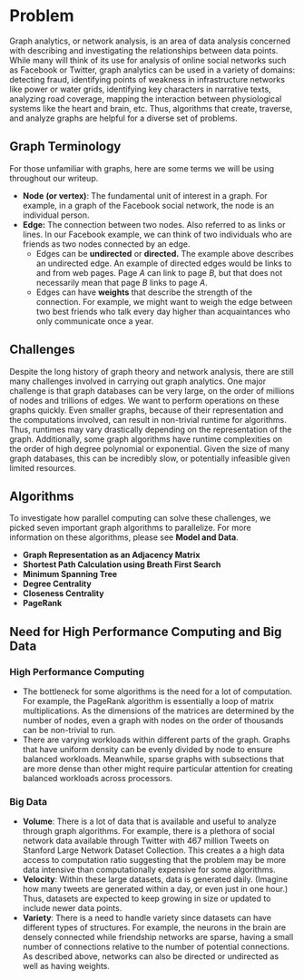 # Problem

Graph analytics, or network analysis, is an area of data analysis concerned with describing and investigating the relationships between data points. While many will think of its use for analysis of online social networks such as Facebook or Twitter, graph analytics can be used in a variety of domains: detecting fraud, identifying points of weakness in infrastructure networks like power or water grids, identifying key characters in narrative texts, analyzing road coverage, mapping the interaction between physiological systems like the heart and brain, etc. Thus, algorithms that create, traverse, and analyze graphs are helpful for a diverse set of problems.

## Graph Terminology 

For those unfamiliar with graphs, here are some terms we will be using throughout our writeup.

- **Node** **(or vertex)**: The fundamental unit of interest in a graph. For example, in a graph of the Facebook social network, the node is an individual person. 
- **Edge:** The connection between two nodes. Also referred to as links or lines. In our Facebook example, we can think of two individuals who are friends as two nodes connected by an edge. 
  - Edges can be **undirected** or **directed.** The example above describes an undirected edge. An example of directed edges would be links to and from web pages. Page *A* can link to page *B*, but that does not necessarily mean that page *B* links to page *A*.
  - Edges can have **weights** that describe the strength of the connection. For example, we might want to weigh the edge between two best friends who talk every day higher than acquaintances who only communicate once a year. 

## Challenges

Despite the long history of graph theory and network analysis, there are still many challenges involved in carrying out graph analytics. One major challenge is that graph databases can be very large, on the order of millions of nodes and trillions of edges. We want to perform operations on these graphs quickly. Even smaller graphs, because of their representation and the computations involved, can result in non-trivial runtime for algorithms. Thus, runtimes may vary drastically depending on the representation of the graph. Additionally, some graph algorithms have runtime complexities on the order of high degree polynomial or exponential. Given the size of many graph databases, this can be incredibly slow, or potentially infeasible given limited resources.

## Algorithms

To investigate how parallel computing can solve these challenges, we picked seven important graph algorithms to parallelize. For more information on these algorithms, please see **Model and Data**.

- **Graph Representation as an Adjacency Matrix**
- **Shortest Path Calculation using Breath First Search**
- **Minimum Spanning Tree**
- **Degree Centrality** 
- **Closeness Centrality**
- **PageRank**

## Need for High Performance Computing and Big Data

### High Performance Computing

- The bottleneck for some algorithms is the need for a lot of computation. For example, the PageRank algorithm is essentially a loop of matrix multiplications. As the dimensions of the matrices are determined by the number of nodes, even a graph with nodes on the order of thousands can be non-trivial to run. 
- There are varying workloads within different parts of the graph. Graphs that have uniform density can be evenly divided by node to ensure balanced workloads. Meanwhile, sparse graphs with subsections that are more dense than other might require particular attention for creating balanced workloads across processors. 

### Big Data

- **Volume**: There is a lot of data that is available and useful to analyze through graph algorithms. For example, there is a plethora of social network data available through Twitter with 467 million Tweets on Stanford Large Network Dataset Collection. This creates a a high data access to computation ratio suggesting that the problem may be more data intensive than computationally expensive for some algorithms. 
- **Velocity**: Within these large datasets, data is generated daily. (Imagine how many tweets are generated within a day, or even just in one hour.) Thus, datasets are expected to keep growing in size or updated to include newer data points.
- **Variety**: There is a need to handle variety since datasets can have different types of structures. For example, the neurons in the brain are densely connected while friendship networks are sparse, having a small number of connections relative to the number of potential connections. As described above, networks can also be directed or undirected as well as having weights. 

